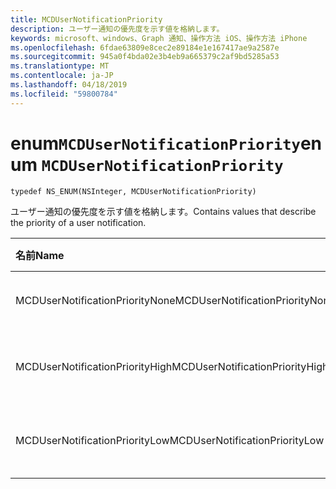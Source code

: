 ```yaml
---
title: MCDUserNotificationPriority
description: ユーザー通知の優先度を示す値を格納します。
keywords: microsoft、windows、Graph 通知、操作方法 iOS、操作方法 iPhone
ms.openlocfilehash: 6fdae63809e8cec2e89184e1e167417ae9a2587e
ms.sourcegitcommit: 945a0f4bda02e3b4eb9a665379c2af9bd5285a53
ms.translationtype: MT
ms.contentlocale: ja-JP
ms.lasthandoff: 04/18/2019
ms.locfileid: "59800784"
---
```

# <a name="enum-mcdusernotificationpriority"></a><span data-ttu-id="82efa-104">enum`MCDUserNotificationPriority`</span><span class="sxs-lookup"><span data-stu-id="82efa-104">enum `MCDUserNotificationPriority`</span></span>

```
typedef NS_ENUM(NSInteger, MCDUserNotificationPriority)
```

<span data-ttu-id="82efa-105">ユーザー通知の優先度を示す値を格納します。</span><span class="sxs-lookup"><span data-stu-id="82efa-105">Contains values that describe the priority of a user notification.</span></span>

|<span data-ttu-id="82efa-106">名前</span><span class="sxs-lookup"><span data-stu-id="82efa-106">Name</span></span> | <span data-ttu-id="82efa-107">値</span><span class="sxs-lookup"><span data-stu-id="82efa-107">Value</span></span> | <span data-ttu-id="82efa-108">説明</span><span class="sxs-lookup"><span data-stu-id="82efa-108">Description</span></span> |
|:-- |:-- |:-- |
|   <span data-ttu-id="82efa-109">MCDUserNotificationPriorityNone</span><span class="sxs-lookup"><span data-stu-id="82efa-109">MCDUserNotificationPriorityNone</span></span> |<span data-ttu-id="82efa-110">0</span><span class="sxs-lookup"><span data-stu-id="82efa-110">0</span></span>| <span data-ttu-id="82efa-111">優先度が不明です。</span><span class="sxs-lookup"><span data-stu-id="82efa-111">The priority is unknown.</span></span>|
|   <span data-ttu-id="82efa-112">MCDUserNotificationPriorityHigh</span><span class="sxs-lookup"><span data-stu-id="82efa-112">MCDUserNotificationPriorityHigh</span></span> |<span data-ttu-id="82efa-113">1</span><span class="sxs-lookup"><span data-stu-id="82efa-113">1</span></span>| <span data-ttu-id="82efa-114">優先度は高くなっています。</span><span class="sxs-lookup"><span data-stu-id="82efa-114">The priority is high.</span></span>|
|   <span data-ttu-id="82efa-115">MCDUserNotificationPriorityLow</span><span class="sxs-lookup"><span data-stu-id="82efa-115">MCDUserNotificationPriorityLow</span></span>|<span data-ttu-id="82efa-116">2</span><span class="sxs-lookup"><span data-stu-id="82efa-116">2</span></span>| <span data-ttu-id="82efa-117">優先順位は低くなります。</span><span class="sxs-lookup"><span data-stu-id="82efa-117">The priority is low.</span></span>|